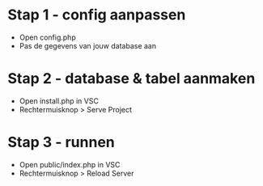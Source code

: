 # Stap 1 - config aanpassen
- Open config.php
- Pas de gegevens van jouw database aan

# Stap 2 - database & tabel aanmaken
- Open install.php in VSC
- Rechtermuisknop > Serve Project

# Stap 3 - runnen
- Open public/index.php in VSC
- Rechtermuisknop > Reload Server

<!-- © Haldor Doekes 2023 Goodzo BV -->